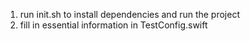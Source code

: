 1. run init.sh to install dependencies and run the project
2. fill in essential information in TestConfig.swift